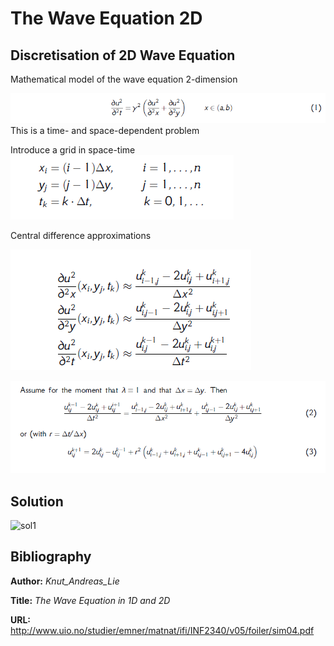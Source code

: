 # The Wave Equation 2D


## Discretisation of 2D Wave Equation

Mathematical model of the wave equation 2-dimension

![1](doc/1.PNG)
This is a time- and space-dependent problem

Introduce a grid in space-time
![2](doc/2.PNG)

Central difference approximations

![3](doc/3.PNG)

![4](doc/4.PNG)

## Solution

![sol1](doc/theWaveEq2D.gif)


## Bibliography
**Author:** *Knut_Andreas_Lie*

**Title:** *The Wave Equation in 1D and 2D*

**URL:** http://www.uio.no/studier/emner/matnat/ifi/INF2340/v05/foiler/sim04.pdf
